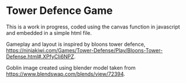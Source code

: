 # Tower Defence Game

This is a work in progress, coded using the canvas function in javascript and embedded in a simple html file.

Gameplay and layout is inspired by bloons tower defence, https://ninjakiwi.com/Games/Tower-Defense/Play/Bloons-Tower-Defense.html#.XPfyCIi6NPZ.

Goblin image created using blender model taken from https://www.blendswap.com/blends/view/72394.
